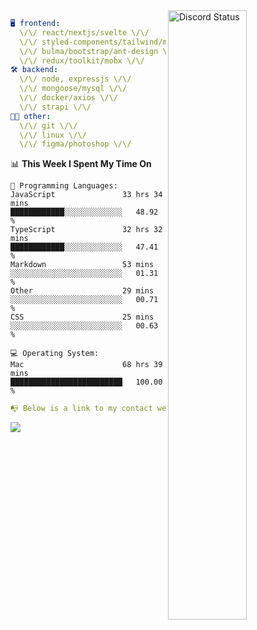 
<a href="https://discord.com/users/279302975371870218" target="_blank">
    <img width="50%" align="right" alt="Discord Status" src="https://lanyard.cnrad.dev/api/279302975371870218?bg=161B22&borderRadius=5px%205px%200%200&hideTimestamp=true&idleMessage=Just%20chillin%27%20at%20the%20moment&animated=true">
</a>

```yaml
🖥️ frontend: 
  \/\/ react/nextjs/svelte \/\/
  \/\/ styled-components/tailwind/mui/
  \/\/ bulma/bootstrap/ant-design \/\/
  \/\/ redux/toolkit/mobx \/\/
🛠 backend: 
  \/\/ node, expressjs \/\/
  \/\/ mongoose/mysql \/\/
  \/\/ docker/axios \/\/
  \/\/ strapi \/\/
👨‍💻 other: 
  \/\/ git \/\/ 
  \/\/ linux \/\/
  \/\/ figma/photoshop \/\/
```
<!--START_SECTION:waka-->
📊 **This Week I Spent My Time On** 

```text
💬 Programming Languages: 
JavaScript               33 hrs 34 mins      ████████████░░░░░░░░░░░░░   48.92 % 
TypeScript               32 hrs 32 mins      ████████████░░░░░░░░░░░░░   47.41 % 
Markdown                 53 mins             ░░░░░░░░░░░░░░░░░░░░░░░░░   01.31 % 
Other                    29 mins             ░░░░░░░░░░░░░░░░░░░░░░░░░   00.71 % 
CSS                      25 mins             ░░░░░░░░░░░░░░░░░░░░░░░░░   00.63 % 

💻 Operating System: 
Mac                      68 hrs 39 mins      █████████████████████████   100.00 % 
```


<!--END_SECTION:waka-->
```yaml
📭 Below is a link to my contact website 
```
<a href="https://mxns.xyz" target="_black"> <img src="https://img.shields.io/badge/website-161B22?style=for-the-badge&logo=About.me&logoColor=white"></img> <a/>
